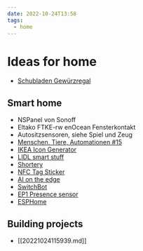 ```yaml
---
date: 2022-10-24T13:58
tags:
  - home
---
```


# Ideas for home

- [Schubladen Gewürzregal](https://amazon.de/Gewürzregal-Schubladen-Organizer-verstellbar-erweiterbar-Ebenen/dp/B097PV8DBN/)

## Smart home

- NSPanel von Sonoff
- Eltako FTKE-rw enOcean Fensterkontakt
- Autositzsensoren, siehe Spiel und Zeug
- [Menschen, Tiere, Automationen #15](https://www.youtube.com/watch?v=MCayBntBlqk)
- [IKEA Icon Generator](https://designers.leondierkes.de/tradfri_buttons/)
- [LIDL smart stuff](https://www.lidl.de/p/silvercrest-steckerleiste-zigbee-smart-home/p100335221)
- [Shortery](https://www.lgerckens.de/shortery/?ref=cs)
- [NFC Tag Sticker](https://www.amazon.de/gp/product/B00PFXH4QK/?tag=suz-21)
- [AI on the edge](https://github.com/jomjol/AI-on-the-edge-device)
- [SwitchBot](https://eu.switch-bot.com)
- [EP1 Presence sensor](https://shop.everythingsmart.io/en-de/collections/everything-presence-one)
- [ESPHome](https://esphome.io/)

## Building projects

- [[20221024115939.md]]
